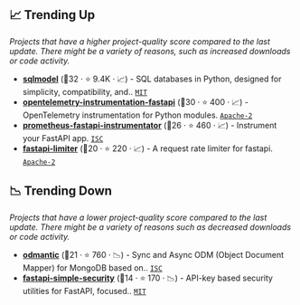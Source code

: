## 📈 Trending Up

_Projects that have a higher project-quality score compared to the last update. There might be a variety of reasons, such as increased downloads or code activity._

- <b><a href="https://github.com/tiangolo/sqlmodel">sqlmodel</a></b> (🥇32 ·  ⭐ 9.4K · 📈) - SQL databases in Python, designed for simplicity, compatibility, and.. <code><a href="http://bit.ly/34MBwT8">MIT</a></code>
- <b><a href="https://github.com/open-telemetry/opentelemetry-python-contrib">opentelemetry-instrumentation-fastapi</a></b> (🥇30 ·  ⭐ 400 · 📈) - OpenTelemetry instrumentation for Python modules. <code><a href="http://bit.ly/3nYMfla">Apache-2</a></code>
- <b><a href="https://github.com/trallnag/prometheus-fastapi-instrumentator">prometheus-fastapi-instrumentator</a></b> (🥉26 ·  ⭐ 460 · 📈) - Instrument your FastAPI app. <code><a href="http://bit.ly/3hkKRql">ISC</a></code>
- <b><a href="https://github.com/long2ice/fastapi-limiter">fastapi-limiter</a></b> (🥇20 ·  ⭐ 220 · 📈) - A request rate limiter for fastapi. <code><a href="http://bit.ly/3nYMfla">Apache-2</a></code>

## 📉 Trending Down

_Projects that have a lower project-quality score compared to the last update. There might be a variety of reasons such as decreased downloads or code activity._

- <b><a href="https://github.com/art049/odmantic">odmantic</a></b> (🥉21 ·  ⭐ 760 · 📉) - Sync and Async ODM (Object Document Mapper) for MongoDB based on.. <code><a href="http://bit.ly/3hkKRql">ISC</a></code>
- <b><a href="https://github.com/mrtolkien/fastapi_simple_security">fastapi-simple-security</a></b> (🥉14 ·  ⭐ 170 · 📉) - API-key based security utilities for FastAPI, focused.. <code><a href="http://bit.ly/34MBwT8">MIT</a></code>

